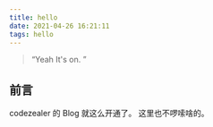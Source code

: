 ```yaml
---
title: hello
date: 2021-04-26 16:21:11
tags: hello
---
```


> “Yeah It's on. ”

## 前言

codezealer 的 Blog 就这么开通了。
这里也不啰嗦啥的。